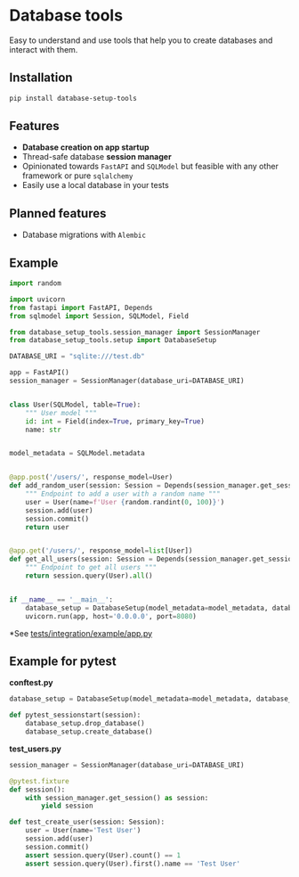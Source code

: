 # Database tools

Easy to understand and use tools that help you to create databases and interact with them.

## Installation

```bash
pip install database-setup-tools
```

## Features
- **Database creation on app startup**
- Thread-safe database **session manager**
- Opinionated towards `FastAPI` and `SQLModel` but feasible with any other framework or pure `sqlalchemy`
- Easily use a local database in your tests

## Planned features
- Database migrations with `Alembic`

## Example

```python
import random

import uvicorn
from fastapi import FastAPI, Depends
from sqlmodel import Session, SQLModel, Field

from database_setup_tools.session_manager import SessionManager
from database_setup_tools.setup import DatabaseSetup

DATABASE_URI = "sqlite:///test.db"

app = FastAPI()
session_manager = SessionManager(database_uri=DATABASE_URI)


class User(SQLModel, table=True):
    """ User model """
    id: int = Field(index=True, primary_key=True)
    name: str


model_metadata = SQLModel.metadata


@app.post('/users/', response_model=User)
def add_random_user(session: Session = Depends(session_manager.get_session)):
    """ Endpoint to add a user with a random name """
    user = User(name=f'User {random.randint(0, 100)}')
    session.add(user)
    session.commit()
    return user


@app.get('/users/', response_model=list[User])
def get_all_users(session: Session = Depends(session_manager.get_session)):
    """ Endpoint to get all users """
    return session.query(User).all()


if __name__ == '__main__':
    database_setup = DatabaseSetup(model_metadata=model_metadata, database_uri=DATABASE_URI)
    uvicorn.run(app, host='0.0.0.0', port=8080)
```

 *See  [tests/integration/example/app.py](tests/sample_model.py)

## Example for pytest

**conftest.py**
```python
database_setup = DatabaseSetup(model_metadata=model_metadata, database_uri=DATABASE_URI)

def pytest_sessionstart(session):
    database_setup.drop_database()
    database_setup.create_database()
```

**test_users.py**
```python
session_manager = SessionManager(database_uri=DATABASE_URI)

@pytest.fixture
def session():
	with session_manager.get_session() as session:
		yield session

def test_create_user(session: Session):
	user = User(name='Test User')
	session.add(user)
	session.commit()
	assert session.query(User).count() == 1
	assert session.query(User).first().name == 'Test User'
```